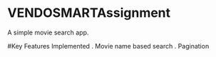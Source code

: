 # VENDOSMARTAssignment
A simple movie search app.

#Key Features Implemented
. Movie name based search
. Pagination

